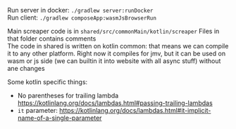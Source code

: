 Run server in docker: `./gradlew server:runDocker`  
Run client: `./gradlew composeApp:wasmJsBrowserRun`


Main screaper code is in `shared/src/commonMain/kotlin/screaper`
Files in that folder contains comments  
The code in shared is written on kotlin common: that means we can compile it to any other platform. Right now it 
compiles for jmv, but it can be used on wasm or js side (we can builtin it into website with all async stuff) without 
ane changes


Some kotlin specific things:  
 - No parentheses for trailing lambda https://kotlinlang.org/docs/lambdas.html#passing-trailing-lambdas  
 - `it` parameter: https://kotlinlang.org/docs/lambdas.html#it-implicit-name-of-a-single-parameter

